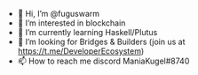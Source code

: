 - 👋 Hi, I’m @fuguswarm
- 👀 I’m interested in blockchain
- 🌱 I’m currently learning Haskell/Plutus
- 💞️ I’m looking for Bridges & Builders (join us at https://t.me/DeveloperEcosystem)
- 📫 How to reach me discord ManiaKugel#8740 

<!---
fuguswarm/fuguswarm is a ✨ special ✨ repository because its `README.md` (this file) appears on your GitHub profile.
You can click the Preview link to take a look at your changes.
--->

